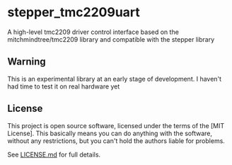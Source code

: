 # stepper_tmc2209uart

A high-level tmc2209 driver control interface based on the mitchmindtree/tmc2209 library and compatible with the stepper library

## Warning

This is an experimental library at an early stage of development. I haven't had time to test it on real hardware yet

## License

This project is open source software, licensed under the terms of the [MIT License]. This basically means you can do anything with the software, without any restrictions, but you can't hold the authors liable for problems.

See [LICENSE.md] for full details.

[LICENSE.md]: LICENSE.md
[@ANTHONYMETALFLANGER]: https://github.com/ANTHONYMETALFLANGER
[@mitchmindtree]: https://github.com/mitchmindtree
